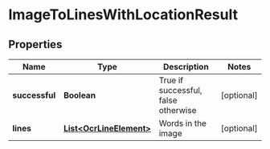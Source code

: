 
# ImageToLinesWithLocationResult

## Properties
Name | Type | Description | Notes
------------ | ------------- | ------------- | -------------
**successful** | **Boolean** | True if successful, false otherwise |  [optional]
**lines** | [**List&lt;OcrLineElement&gt;**](OcrLineElement.md) | Words in the image |  [optional]



